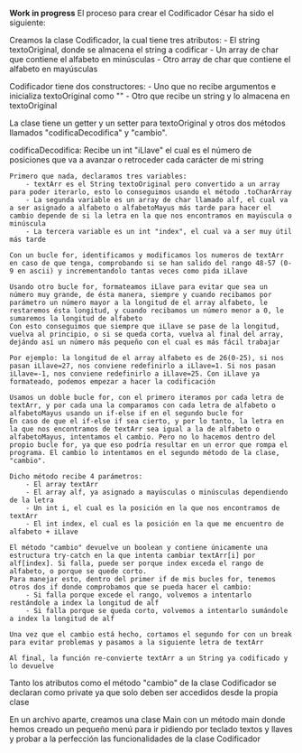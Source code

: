 **Work in progress**
El proceso para crear el Codificador César ha sido el siguiente:

Creamos la clase Codificador, la cual tiene tres atributos: 
    - El string textoOriginal, donde se almacena el string a codificar
    - Un array de char que contiene el alfabeto en minúsculas
    - Otro array de char que contiene el alfabeto en mayúsculas

Codificador tiene dos constructores: 
    - Uno que no recibe argumentos e inicializa textoOriginal como ""
    - Otro que recibe un string y lo almacena en textoOriginal

La clase tiene un getter y un setter para textoOriginal y otros dos métodos llamados "codificaDecodifica" y "cambio".

codificaDecodifica: 
    Recibe un int "iLlave" el cual es el número de posiciones que va a avanzar o retroceder cada carácter de mi string

    Primero que nada, declaramos tres variables: 
        - textArr es el String textoOriginal pero convertido a un array para poder iterarlo, esto lo conseguimos usando el método .toCharArray
        - La segunda variable es un array de char llamado alf, el cual va a ser asignado a alfabeto o alfabetoMayus más tarde para hacer el cambio depende de si la letra en la que nos encontramos en mayúscula o minúscula
        - La tercera variable es un int "index", el cual va a ser muy útil más tarde

    Con un bucle for, identificamos y modificamos los numeros de textArr en caso de que tenga, comprobando si se han salido del rango 48-57 (0-9 en ascii) y incrementandolo tantas veces como pida iLlave

    Usando otro bucle for, formateamos iLlave para evitar que sea un número muy grande, de ésta manera, siempre y cuando recibamos por parámetro un número mayor a la longitud de el array alfabeto, le restaremos ésta longitud, y cuando recibamos un número menor a 0, le sumaremos la longitud de alfabeto
    Con esto conseguimos que siempre que iLlave se pase de la longitud, vuelva al principio, o si se queda corta, vuelva al final del array, dejándo así un número más pequeño con el cual es más fácil trabajar

    Por ejemplo: la longitud de el array alfabeto es de 26(0-25), si nos pasan iLlave=27, nos conviene redefinirlo a iLlave=1. Si nos pasan iLlave=-1, nos conviene redefinirlo a iLlave=25. Con iLlave ya formateado, podemos empezar a hacer la codificación

    Usamos un doble bucle for, con el primero iteramos por cada letra de textArr, y por cada una la comparamos con cada letra de alfabeto o alfabetoMayus usando un if-else if en el segundo bucle for
    En caso de que el if-else if sea cierto, y por lo tanto, la letra en la que nos encontramos de textArr sea igual a la de alfabeto o alfabetoMayus, intentamos el cambio. Pero no lo hacemos dentro del propio bucle for, ya que eso podría resultar en un error que rompa el programa. El cambio lo intentamos en el segundo método de la clase, "cambio".

    Dicho método recibe 4 parámetros:
        - El array textArr
        - El array alf, ya asignado a mayúsculas o minúsculas dependiendo de la letra
        - Un int i, el cual es la posición en la que nos encontramos de textArr
        - El int index, el cual es la posición en la que me encuentro de alfabeto + iLlave
    
    El método "cambio" devuelve un boolean y contiene únicamente una estructura try-catch en la que intenta cambiar textArr[i] por alf[index]. Si falla, puede ser porque index exceda el rango de alfabeto, o porque se quede corto. 
    Para manejar esto, dentro del primer if de mis bucles for, tenemos otros dos if donde comprobamos que se pueda hacer el cambio: 
        - Si falla porque excede el rango, volvemos a intentarlo restándole a index la longitud de alf
        - Si falla porque se queda corto, volvemos a intentarlo sumándole a index la longitud de alf
    
    Una vez que el cambio está hecho, cortamos el segundo for con un break para evitar problemas y pasamos a la siguiente letra de textArr

    Al final, la función re-convierte textArr a un String ya codificado y lo devuelve

Tanto los atributos como el método "cambio" de la clase Codificador se declaran como private ya que solo deben ser accedidos desde la propia clase

En un archivo aparte, creamos una clase Main con un método main donde hemos creado un pequeño menú para ir pidiendo por teclado textos y llaves y probar a la perfección las funcionalidades de la clase Codificador
